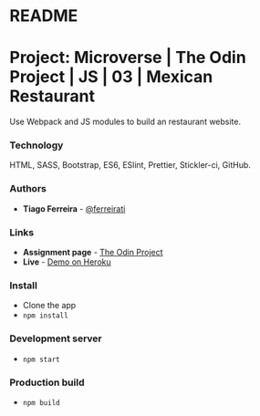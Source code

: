 # README

# Project: Microverse | The Odin Project | JS | 03 | Mexican Restaurant

Use Webpack and JS modules to build an restaurant website.

### Technology

HTML, SASS, Bootstrap, ES6, ESlint, Prettier, Stickler-ci, GitHub.

### Authors

- **Tiago Ferreira** - [@ferreirati](https://github.com/ferreirati)

### Links

- **Assignment page** - [The Odin Project](https://www.theodinproject.com/courses/javascript/lessons/restaurant-page)
- **Live** - [Demo on Heroku](#)

### Install

- Clone the app
- `npm install`

### Development server

- `npm start`

### Production build

- `npm build`
